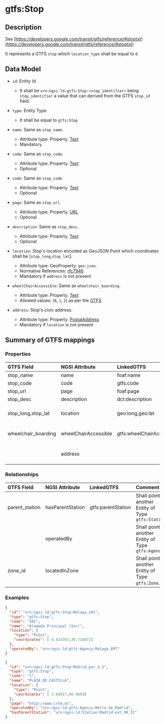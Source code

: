 # gtfs:Stop

## Description

See [https://developers.google.com/transit/gtfs/reference/#stoptxt](https://developers.google.com/transit/gtfs/reference/#stoptxt)

It represents a GTFS `stop` which `location_type` shall be equal to `0`.

## Data Model

+ `id`: Entity Id
  + It shall be `urn:ngsi-ld:gtfs:Stop:<stop_identifier>` being `stop_identifier` a value that can derived from the GTFS `stop_id` field. 

+ `type`: Entity Type 
  + It shall be equal to `gtfs:Stop` 
 
+ `name`: Same as `stop_name`. 
  + Attribute type: Property. [Text](https://schema.org/Text)
  + Mandatory
  
+ `code`: Same as `stop_code`. 
  + Attribute type: Property. [Text](https://schema.org/Text)
  + Optional
  
+ `code`: Same as `stop_code`. 
  + Attribute type: Property. [Text](https://schema.org/Text)
  + Optional
  
+ `page`: Same as `stop_url`. 
  + Attribute type: Property. [URL](https://schema.org/URL)
  + Optional
  
+ `description`: Same as `stop_desc`. 
  + Attribute type: Property. [Text](https://schema.org/Text)
  + Optional
 
+ `location`: Stop's location encoded as GeoJSON Point which coordinates shall be [`stop_long`,`stop_lat`].
  + Attribute type: GeoProperty. `geo:json`.
  + Normative References: [rfc7946](https://tools.ietf.org/html/rfc7946)
  + Mandatory if `address` is not present

+ `wheelChairAccessible`: Same as `wheelchair_boarding`. 
  + Attribute type: Property. [Text](https://schema.org/Text)
  + Allowed values: (`0`, `1`, `2`) as per the [GTFS](https://developers.google.com/transit/gtfs/reference/#stoptxt)

+ `address`: Stop's civic address. 
  + Attribute type: Property. [PostalAddress](https://schema.org/PostalAddress)
  + Mandatory if `location` is not present
  
## Summary of GTFS mappings  

### Properties

| GTFS Field            | NGSI Attribute        | LinkedGTFS                  | Comment                                                |
|:--------------------- |:----------------------|:----------------------------|:-------------------------------------------------------|
| stop_name             | name                  | foaf:name                   |
| stop_code             | code                  | gtfs:code                   |
| stop_url              | page                  | foaf:page                   |
| stop_desc             | description           | dct:description             |
| stop_long,stop_lat    | location              | geo:long,geo:lat            | Encoded as a GeoJSON Point.
| wheelchair_boarding   | wheelChairAccessible  | gtfs:wheelChairAccessible   | `0`, `1`, `2` as per GTFS spec.   
|                       | address               |                             | Stop's [address](https://schema.org/address). Schema.org


### Relationships

| GTFS Field            | NGSI Attribute      | LinkedGTFS           | Comment                                                |
|:--------------------- |:--------------------|:-------------------- |:-------------------------------------------------------|
| parent_station        | hasParentStation    | gtfs:parentStation   | Shall point to another Entity of Type `gtfs:Station`
|                       | operatedBy          |                      | Shall point to another Entity of Type `gtfs:Agency`
| zone_id               | locatedInZone       |                      | Shall point to another Entity of Type `gtfs:Zone`.  

### Examples

```json
{
  "id": "urn:ngsi-ld:gtfs:Stop:Malaga_101",
  "type": "gtfs:Stop",
  "code": "101",
  "name": "Alameda Principal (Sur)",
  "location": {
    "type": "Point",
    "coordinates": [-4.424393,36.716872]
  },
  "operatedBy": "urn:ngsi-ld:gtfs:Agency:Malaga_EMT"
}
```

```json
{
  "id": "urn:ngsi-ld:gtfs:Stop:Madrid_par_4_1",
  "type": "gtfs:Stop",
  "code": "1",
  "name": "PLAZA DE CASTILLA",
  "location": {
    "type": "Point",
    "coordinates": [-3.68917,40.4669]
  },
  "page": "http://www.crtm.es",
  "operatedBy": "urn:ngsi-ld:gtfs:Agency:Metro_de_Madrid",
  "hasParentStation": "urn:ngsi-ld:Station:Madrid:est_90_21"
}
```
